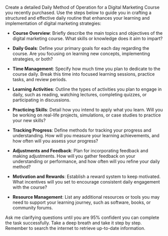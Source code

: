 Create a detailed Daily Method of Operation for a Digital Marketing Course you recently purchased. Use the steps below to guide you in crafting a structured and effective daily routine that enhances your learning and implementation of digital marketing strategies:

- **Course Overview**: Briefly describe the main topics and objectives of the digital marketing course. What skills or knowledge does it aim to impart?

- **Daily Goals**: Define your primary goals for each day regarding the course. Are you focusing on learning new concepts, implementing strategies, or both?

- **Time Management**: Specify how much time you plan to dedicate to the course daily. Break this time into focused learning sessions, practice tasks, and review periods.

- **Learning Activities**: Outline the types of activities you plan to engage in daily, such as reading, watching lectures, completing quizzes, or participating in discussions.

- **Practicing Skills**: Detail how you intend to apply what you learn. Will you be working on real-life projects, simulations, or case studies to practice your new skills?

- **Tracking Progress**: Define methods for tracking your progress and understanding. How will you measure your learning achievements, and how often will you assess your progress?

- **Adjustments and Feedback**: Plan for incorporating feedback and making adjustments. How will you gather feedback on your understanding or performance, and how often will you refine your daily method?

- **Motivation and Rewards**: Establish a reward system to keep motivated. What incentives will you set to encourage consistent daily engagement with the course?

- **Resource Management**: List any additional resources or tools you may need to support your learning journey, such as software, books, or community forums.

Ask me clarifying questions until you are 95% confident you can complete the task successfully. Take a deep breath and take it step by step. Remember to search the internet to retrieve up-to-date information.